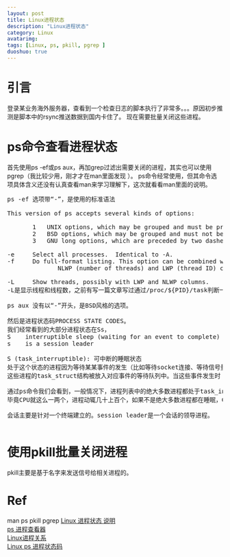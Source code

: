 ```yaml
---
layout: post
title: Linux进程状态
description: "Linux进程状态"
category: Linux
avatarimg:
tags: [Linux, ps, pkill, pgrep ]
duoshuo: true
---
```


# 引言
登录某业务海外服务器，查看到一个检查日志的脚本执行了非常多。。。原因初步推测是脚本中的rsync推送数据到国内卡住了。
现在需要批量关闭这些进程。

# ps命令查看进程状态
首先使用ps -ef或ps aux，再加grep过滤出需要关闭的进程，其实也可以使用pgrep（我比较少用，刚才才在man里面发现 ）。
ps命令经常使用，但其命令选项具体含义还没有认真查看man来学习理解下，这次就看看man里面的说明。
<pre>
ps -ef 选项带“-”，是使用的标准语法

This version of ps accepts several kinds of options:

       1   UNIX options, which may be grouped and must be preceded by a dash.
       2   BSD options, which may be grouped and must not be used with a dash.
       3   GNU long options, which are preceded by two dashes.

-e     Select all processes.  Identical to -A.
-f     Do full-format listing. This option can be combined with many other UNIX-style options to add additional columns.  It also causes the command arguments to be printed.  When used with -L, the
              NLWP (number of threads) and LWP (thread ID) columns will be added.  See the c option, the format keyword args, and the format keyword comm.
 
-L     Show threads, possibly with LWP and NLWP columns.
-L是显示线程和线程数，之前有写一篇文章写过通过/proc/${PID}/task判断一个程序是否是多线程程序，这里更直接一些。

ps aux 没有以“-”开头，是BSD风格的选项。

然后是进程状态码PROCESS STATE CODES。
我们经常看到的大部分进程状态在Ss，
S    interruptible sleep (waiting for an event to complete)
s    is a session leader

S (task_interruptible): 可中断的睡眠状态
处于这个状态的进程因为等待某某事件的发生（比如等待socket连接、等待信号量），而被挂起。
这些进程的task_struct结构被放入对应事件的等待队列中。当这些事件发生时（由外部中断触发、或由其他进程触发），对应的等待队列中的一个或多个进程将被唤醒。

通过ps命令我们会看到，一般情况下，进程列表中的绝大多数进程都处于task_interruptible状态（除非机器的负载很高）。
毕竟CPU就这么一两个，进程动辄几十上百个，如果不是绝大多数进程都在睡眠，CPU又怎么响应得过来。

会话主要是针对一个终端建立的。session leader是一个会话的领导进程。

</pre>

# 使用pkill批量关闭进程
pkill主要是基于名字来发送信号给相关进程的。

# Ref
man ps pkill pgrep
[Linux 进程状态 说明](http://blog.csdn.net/tianlesoftware/article/details/6457487)  
[ps 进程查看器](http://linuxtools-rst.readthedocs.org/zh_CN/latest/tool/ps.html)  
[Linux进程关系](http://www.cnblogs.com/vamei/archive/2012/10/07/2713023.html)  
[Linux ps 进程状态码](http://www.cnblogs.com/ziziwu/p/4126955.html)  

